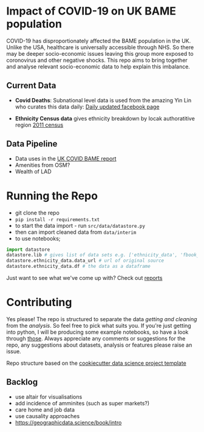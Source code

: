 Impact of COVID-19 on UK BAME population
==============================

COVID-19 has disproportionately affected the BAME population in the UK. Unlike the USA, healthcare is universally accessible through NHS. So there may be deeper socio-economic issues leaving this group more exposed to coronovirus and other negative shocks. This repo aims to bring together and analyse relevant socio-economic data to help explain this imbalance.

## Current Data 

- **Covid Deaths**: Subnational level data is used from the amazing Yin Lin who curates this data daily: [Daily updated facebook page](https://www.facebook.com/groups/224857015370702/)

- **Ethnicity Census data** gives ethnicity breakdown by locak authoratitive region [2011 census](https://www.ethnicity-facts-figures.service.gov.uk/uk-population-by-ethnicity/national-and-regional-populations/regional-ethnic-diversity/latest#data-sources)

## Data Pipeline 
- Data uses in the [UK COVID BAME report](https://www.gov.uk/government/publications/covid-19-review-of-disparities-in-risks-and-outcomes)
- Amenities from OSM?
- Wealth of LAD


# Running the Repo
- git clone the repo
- `pip install -r requirements.txt`
- to start the data import - run `src/data/datastore.py`
- then can import cleaned data from `data/interim`
- to use notebooks;
```python
import datastore
datastore.lib # gives list of data sets e.g. ['ethnicity_data', 'fbook_covid_data']
datastore.ethnicity_data.data_url # url of original source
datastore.ethnicity_data.df # the data as a dataframe
```


Just want to see what we've come up with? Check out [reports](reports)

# Contributing
Yes please! The repo is structured to separate the data *getting and cleaning* from the *analysis*. So feel free to pick what suits you. If you're just getting into python, I will be producing some example notebooks, so have a look through [those](notebooks). Always appreciate any comments or suggestions for the repo, any suggestions about datasets, analysis or features please raise an issue. 
 
Repo structure based on the [cookiecutter data science project template]("https://drivendata.github.io/cookiecutter-data-science/)

## Backlog 
- use altair for visualisations
- add incidence of amminites (such as super markets?)
- care home and job data
- use causality approaches
- https://geographicdata.science/book/intro 
